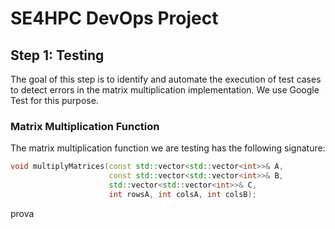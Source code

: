# SE4HPC DevOps Project

## Step 1: Testing

The goal of this step is to identify and automate the execution of test cases to detect errors in the matrix multiplication implementation. We use Google Test for this purpose.

### Matrix Multiplication Function

The matrix multiplication function we are testing has the following signature:

```cpp
void multiplyMatrices(const std::vector<std::vector<int>>& A,
                      const std::vector<std::vector<int>>& B,
                      std::vector<std::vector<int>>& C,
                      int rowsA, int colsA, int colsB);
```

prova

